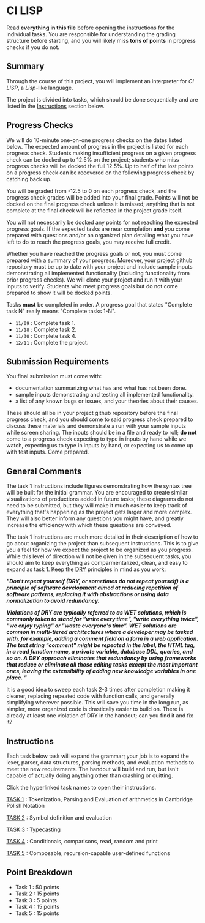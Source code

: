 # CI LISP

Read **everything in this file** before opening the instructions for the individual tasks. You are responsible for understanding the grading structure before starting, and you will likely miss **tons of points** in progress checks if you do not.

## Summary

Through the course of this project, you will implement an interpreter for *CI LISP*, a *Lisp*-like language.

The project is divided into tasks, which should be done sequentially and are listed in the [Instructions](#instructions) section below.

## Progress Checks

We will do 10-minute one-on-one progress checks on the  dates listed below. The expected amount of progress in the project is listed for each progress check. Students making insufficient progress on a given progress check can be docked up to 12.5% on the project; students who miss progress checks will be docked the full 12.5%. Up to half of the lost points on a progress check can be recovered on the following progress check by catching back up. 

You will be graded from -12.5 to 0 on each progress check, and the progress check grades will be added into your final grade. Points will not be docked on the final progress check unless it is missed; anything that is not complete at the final check will be reflected in the project grade itself.

You will not necessarily be docked any points for not reaching the expected progress goals. If the expected tasks are near completion **and** you come prepared with questions and/or an organized plan detailing what you have left to do to reach the progress goals, you may receive full credit.

Whether you have reached the progress goals or not, you must come prepared with a summary of your progress. Moreover, your project github repository must be up to date with your project and include sample inputs demonstrating all implemented functionality (including functionality from prior progress checks). We will clone your project and run it with your inputs to verify. Students who meet progress goals but do not come prepared to show it will be docked points.

Tasks **must** be completed in order. A progress goal that states "Complete task N" really means "Complete tasks 1-N".

* `11/09` : Complete task 1.
* `11/18` : Complete task 2.
* `11/30` : Complete task 4.
* `12/11` : Complete the project.

## Submission Requirements

You final submission must come with:

* documentation summarizing what has and what has not been done.
* sample inputs demonstrating and testing all implemented functionality.
* a list of any known bugs or issues, and your theories about their causes.

These should all be in your project github repository before the final progress check, and you should come to said progress check prepared to discuss these materials and demonstrate a run with your sample inputs while screen sharing. The inputs should be in a file and ready to roll; **do not** come to a progress check expecting to type in inputs by hand while we watch, expecting us to type in inputs by hand, or expecting us to come up with test inputs. Come prepared.

## General Comments

The task 1 instructions include figures demonstrating how the syntax tree will be built for the initial grammar. You are encouraged to create similar visualizations of productions added in future tasks; these diagrams do not need to be submitted, but they will make it much easier to keep track of everything that's happening as the project gets larger and more complex. They will also better inform any questions you might have, and greatly increase the efficiency with which these questions are conveyed.

The task 1 instructions are much more detailed in their description of how to go about organizing the project than subsequent instructions. This is to give you a feel for how we expect the project to be organized as you progress. While this level of direction will not be given in the subsequent tasks, you should aim to keep everything as comparmentalized, clean, and easy to expand as task 1. Keep the [DRY](https://en.wikipedia.org/wiki/Don%27t_repeat_yourself) principles in mind as you work:

__*"Don't repeat yourself (DRY, or sometimes do not repeat yourself) is a principle of software development aimed at reducing repetition of software patterns, replacing it with abstractions or using data normalization to avoid redundancy.*__

__*Violations of DRY are typically referred to as WET solutions, which is commonly taken to stand for "write every time", "write everything twice", "we enjoy typing" or "waste everyone's time". WET solutions are common in multi-tiered architectures where a developer may be tasked with, for example, adding a comment field on a form in a web application. The text string "comment" might be repeated in the label, the HTML tag, in a read function name, a private variable, database DDL, queries, and so on. A DRY approach eliminates that redundancy by using frameworks that reduce or eliminate all those editing tasks except the most important ones, leaving the extensibility of adding new knowledge variables in one place.
"*__

It is a good idea to sweep each task 2-3 times after completion making it cleaner, replacing repeated code with function calls, and generally simplifying wherever possible. This will save you time in the long run, as simpler, more organized code is drastically easier to build on. There is already at least one violation of DRY in the handout; can you find it and fix it?

## <a name="instructions"></a> Instructions

Each task below task will expand the grammar; your job is to expand the lexer, parser, data structures, parsing methods, and evaluation methods to meet the new requirements. The handout will build and run, but isn't capable of actually doing anything other than crashing or quitting.

Click the hyperlinked task names to open their instructions.

[TASK 1](./instructions/task_1.md) : Tokenization, Parsing and Evaluation of arithmetics in Cambridge Polish Notation

[TASK 2](./instructions/task_2.md) : Symbol definition and evaluation

[TASK 3](./instructions/task_3.md) : Typecasting

[TASK 4](./instructions/task_4.md) : Conditionals, comparisons, read, random and print

[TASK 5](./instructions/task_5.md) : Composable, recursion-capable user-defined functions

## Point Breakdown

* Task 1 : 50 points
* Task 2 : 15 points
* Task 3 : 5 points
* Task 4 : 15 points
* Task 5 : 15 points

